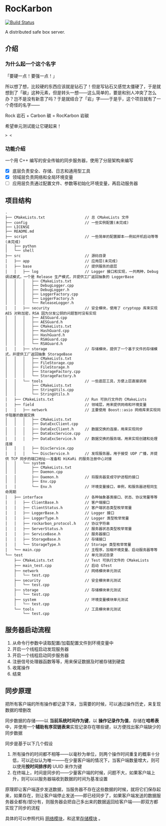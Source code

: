 # RocKarbon

[![Build Status](https://travis-ci.org/GrayFlow-Institute/RocKarbon.svg?branch=master)](https://travis-ci.org/GrayFlow-Institute/RocKarbon)

A distributed safe box server.

## 介绍

### 为什么起一个这个名字

「要硬一点！要强一点！」

所以想了想，比较硬的东西应该就是钻石了！但是写钻石又感觉太僵硬了，于是就想到了「碳」这种元素，但是转头一想——这么简单的，要是和别人冲突了怎么办？岂不是没有新意了吗？于是就结合了「岩」字——于是乎，这个项目就有了一个奇怪的名字——

Rock 岩石 + Carbon 碳 = RocKarbon 岩碳

希望单元测试能让它硬起来！

`> <`

### 功能介绍

一个用 C++ 编写的安全传输的同步服务器，使用了分层架构来编写

- [x] 底层负责安全、存储、日志和通用型工具
- [x] 领域层负责网络和全局环境变量
- [ ] 应用层负责通过配置文件、参数等初始化环境变量，再启动服务器

## 项目结构

```text
.
├── CMakeLists.txt                  // 总 CMakeLists 文件
├── config                          // 一些实例配置(未完成)
├── LICENSE
├── README.md
├── script                          // 一些简单的配置脚本——例如开机启动等等(未完成)
│   ├── python
│   └── shell
├── src                             // 源码目录
│   ├── app                         // 应用层(未完成)
│   ├── base                        // 提供服务的底层
│   │   ├── log                     // Logger 接口和实现，一共两种，Debug 调试模式，一个是 Release 生产模式，并提供工厂返回抽象的 LoggerBase
│   │   │   ├── CMakeLists.txt
│   │   │   ├── DebugLogger.cpp
│   │   │   ├── DebugLogger.h
│   │   │   ├── LoggerFactory.cpp
│   │   │   ├── LoggerFactory.h
│   │   │   └── ReleaseLogger.h
│   │   ├── security                // 安全模块，使用了 cryptopp 库来实现 AES 对称加密，RSA 因为分发公钥的问题暂时没有实现
│   │   │   ├── AESGuard.cpp
│   │   │   ├── AESGuard.h
│   │   │   ├── CMakeLists.txt
│   │   │   ├── HashGuard.cpp
│   │   │   ├── HashGuard.h
│   │   │   ├── RSAGuard.cpp
│   │   │   └── RSAGuard.h
│   │   ├── storage                 // 存储模块，提供了一个基于文件的存储模式，并提供工厂返回抽象 StorageBase
│   │   │   ├── CMakeLists.txt
│   │   │   ├── FileStorage.cpp
│   │   │   ├── FileStorage.h
│   │   │   ├── StorageFactory.cpp
│   │   │   └── StorageFactory.h
│   │   └── tools                   // 一些底层工具，方便上层直接调用
│   │       ├── CMakeLists.txt
│   │       ├── StringUtils.cpp
│   │       └── StringUtils.h
│   ├── CMakeLists.txt              // Run 可执行文件的 CMakeLists
│   ├── field                       // 领域层，用来提供网络和环境变量
│   │   ├── network                 // 主要使用 Boost::asio 网络库来实现同步阻塞的数据交换
│   │   │   ├── CMakeLists.txt
│   │   │   ├── DataExcClient.cpp
│   │   │   ├── DataExcClient.h     // 数据交换的连接，用来实现同步
│   │   │   ├── DataExcService.cpp
│   │   │   ├── DataExcService.h    // 数据交换的服务端，用来实现创建和处理连接
│   │   │   ├── DiscService.cpp
│   │   │   └── DiscService.h       // 发现服务器，用于接受 UDP 广播，并提供 TCP 同步的端口地址——准备和 HiKaRi 的服务注册中心对接
│   │   └── system
│   │       ├── CMakeLists.txt
│   │       ├── Daemon.cpp
│   │       ├── Daemon.h            // 将服务器变成守护进程的接口
│   │       ├── Env.cpp
│   │       └── Env.h               // 环境变量接口，单例，和服务器进程同生命周期
│   ├── interface                   // 各种抽象基类接口、状态、协议常量等等
│   │   ├── ClientBase.h            // 客户端接口
│   │   ├── ClientStatus.h          // 客户端状态类型枚举常量
│   │   ├── LoggerBase.h            // Logger 接口
│   │   ├── LoggerType.h            // Logger 类型枚举常量
│   │   ├── rockarbon_protocol.h    // 协议字符串
│   │   ├── ServerStatus.h          // 服务器状态类型枚举常量
│   │   ├── ServiceBase.h           // 服务器接口
│   │   ├── StorageBase.h           // 存储接口
│   │   └── StorageType.h           // Storage 类型枚举常量
│   └── main.cpp                    // 主程序，加载环境变量、启动服务器等等
└── test                            // 单元测试目录
    ├── CMakeLists.txt              // Test 可执行文件的 CMakeLists
    ├── main_test.cpp               // 启动 GTest
    ├── network                     // 网络模块单元测试
    │   └── test.cpp
    ├── security                    // 安全模块单元测试
    │   └── test.cpp
    ├── storage                     // 存储模块单元测试
    │   └── test.cpp
    ├── system                      // 环境变量模块单元测试
    │   └── test.cpp
    └── tools                       // 工具模块单元测试
        └── test.cpp
```

## 服务器启动流程

1. 从命令行参数中读取配置/加载配置文件到环境变量中
2. 开启一个线程启动发现服务器
3. 开启一个线程启动同步服务器
4. 注册信号处理器函数等等，用来保证数据及时被存储到硬盘
5. 收尾操作
6. 结束

## 同步原理

把所有客户端的所有操作都记录下来，当需要的时候，可以通过操作历史，来复现数据的增删改

同步数据的存储——以 **当前系统时间作为键**，以 **操作记录作为值**，存储在**哈希表**中，并使用一个**辅助有序双链表来**实现记录存在哪些键，以方便找出客户端缺少的同步数据

同步是基于以下几个假设

1. 所有操作的时间都不相等——以毫秒为单位，则两个操作时间重复的概率十分低，可以近似认为唯一——在少量客户端的情况下，当客户端数量增大，则可以使用**按时间排序的** UUID 来作为键
2. 在终端上，时间是同步的——少量客户端的时候，问题不大，如果客户端上升，则可以以服务器端收到数据的时间为基准设置

原理即让客户端逐步发送数据，当服务器不存在这些数据的时候，就将它们保存起来，如果存在，则让客户端停止发送——即已经同步了，如果客户端发送的数据服务器全都有/部分有，则服务器会把自己多出来的数据返回给客户端——即双方都实现了同步的流程

具体的可以参照代码 [网络模块](./src/field/network/DataExcClient.cpp)，和这里[存储模块](./src/base/storage/FileStorage.cpp) 。